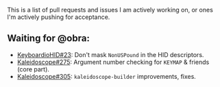 This is a list of pull requests and issues I am actively working on, or ones I'm
actively pushing for acceptance.

## Waiting for @obra:

- [KeyboardioHID#23][keyboardiohid/23]: Don't mask `NonUSPound` in the HID
  descriptors.
- [Kaleidoscope#275][kaleidoscope/275]: Argument number checking for `KEYMAP` &
  friends (core part).
- [Kaleidoscope#305][kaleidoscope/305]: `kaleidoscope-builder` improvements,
  fixes.

 [kaleidoscope/305]: https://github.com/keyboardio/Kaleidoscope/pull/305
 [kaleidoscope/275]: https://github.com/keyboardio/Kaleidoscope/pull/275
 [keyboardiohid/23]: https://github.com/keyboardio/KeyboardioHID/pull/23
